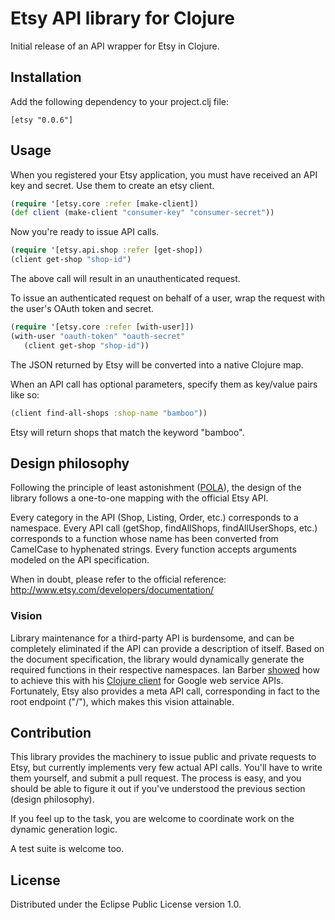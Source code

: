 # Etsy API library for Clojure

Initial release of an API wrapper for Etsy in Clojure.

## Installation

Add the following dependency to your project.clj file:

    [etsy "0.0.6"]

## Usage

When you registered your Etsy application, you must have received an API key and secret.
Use them to create an etsy client. 

```clojure
(require '[etsy.core :refer [make-client])
(def client (make-client "consumer-key" "consumer-secret"))
```

Now you're ready to issue API calls.

```clojure
(require '[etsy.api.shop :refer [get-shop])
(client get-shop "shop-id")
```

The above call will result in an unauthenticated request.

To issue an authenticated request on behalf of a user, wrap the request with the user's OAuth token and secret.

```clojure
(require '[etsy.core :refer [with-user]])
(with-user "oauth-token" "oauth-secret"
   (client get-shop "shop-id"))
```

The JSON returned by Etsy will be converted into a native Clojure map.


When an API call has optional parameters, specify them as key/value pairs like so:

```clojure
(client find-all-shops :shop-name "bamboo"))
```

Etsy will return shops that match the keyword "bamboo".

## Design philosophy

Following the principle of least astonishment ([POLA](http://en.wikipedia.org/wiki/Principle_of_least_astonishment)), the design of the library follows a one-to-one mapping with the official Etsy API.

Every category in the API (Shop, Listing, Order, etc.) corresponds to a namespace. Every API call (getShop, findAllShops, findAllUserShops, etc.) corresponds to a function whose name has been converted from CamelCase to hyphenated strings. Every function accepts arguments modeled on the API specification.

When in doubt, please refer to the official reference: http://www.etsy.com/developers/documentation/

### Vision

Library maintenance for a third-party API is burdensome, and can be completely eliminated if the API can provide a description of itself. Based on the document specification, the library would dynamically generate the required functions in their respective namespaces. Ian Barber [showed](https://skillsmatter.com/skillscasts/3858-building-a-clojure-google-client-library-3858) how to achieve this with his [Clojure client](https://github.com/ianbarber/clj-gapi) for Google web service APIs. Fortunately, Etsy also provides a meta API call, corresponding in fact to the root endpoint ("/"), which makes this vision attainable. 

## Contribution

This library provides the machinery to issue public and private requests to Etsy, but currently implements very few actual API calls. You'll have to write them yourself, and submit a pull request. The process is easy, and you should be able to figure it out if you've understood the previous section (design philosophy).

If you feel up to the task, you are welcome to coordinate work on the dynamic generation logic.

A test suite is welcome too. 

## License

Distributed under the Eclipse Public License version 1.0.
